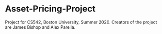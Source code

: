 # Asset-Pricing-Project
Project for CS542, Boston University, Summer 2020. Creators of the project are James Bishop and Alex Parella.

